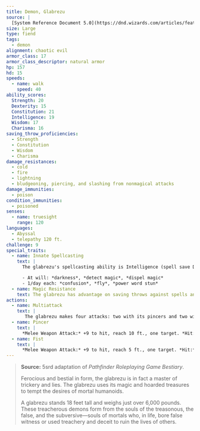 ```yaml
---
title: Demon, Glabrezu
source: |
  [System Reference Document 5.0](https://dnd.wizards.com/articles/features/systems-reference-document-srd)
size: Large
type: fiend
tags:
  - demon
alignment: chaotic evil
armor_class: 17
armor_class_descriptor: natural armor
hp: 157
hd: 15
speeds:
  - name: walk
    speed: 40
ability_scores:
  Strength: 20
  Dexterity: 15
  Constitution: 21
  Intelligence: 19
  Wisdom: 17
  Charisma: 16
saving_throw_proficiencies:
  - Strength
  - Constitution
  - Wisdom
  - Charisma
damage_resistances:
  - cold
  - fire
  - lightning
  - bludgeoning, piercing, and slashing from nonmagical attacks
damage_immunities:
  - poison
condition_immunities:
  - poisoned
senses:
  - name: truesight
    range: 120
languages:
  - Abyssal
  - telepathy 120 ft.
challenge: 9
special_traits:
  - name: Innate Spellcasting
    text: |
      The glabrezu's spellcasting ability is Intelligence (spell save DC 16). The glabrezu can innately cast the following spells, requiring no material components:

      - At will: *darkness*, *detect magic*, *dispel magic*
      - 1/day each: *confusion*, *fly*, *power word stun*
  - name: Magic Resistance
    text: The glabrezu has advantage on saving throws against spells and other magical effects.
actions:
  - name: Multiattack
    text: |
       The glabrezu makes four attacks: two with its pincers and two with its fists. Alternatively, it makes two attacks with its pincers and casts one spell.
  - name: Pincer
    text: |
      *Melee Weapon Attack:* +9 to hit, reach 10 ft., one target. *Hit:* 16 (2d10 + 5) bludgeoning damage. If the target is a Medium or smaller creature, it is grappled (escape DC 15). The glabrezu has two pincers, each of which can grapple only one target.
  - name: Fist
    text: |
      *Melee Weapon Attack:* +9 to hit, reach 5 ft., one target. *Hit:* 7 (2d4 + 2) bludgeoning damage.
---
```


> **Source:** 5srd adaptation of *Pathfinder Roleplaying Game Bestiary*.
>
> Ferocious and bestial in form, the glabrezu is in fact a master of trickery and lies. The glabrezu uses its magic and hoarded treasures to tempt the desires of mortal humanoids.
>
> A glabrezu stands 18 feet tall and weighs just over 6,000 pounds. These treacherous demons form from the souls of the treasonous, the false, and the subversive—souls of mortals who, in life, bore false witness or used treachery and deceit to ruin the lives of others.
